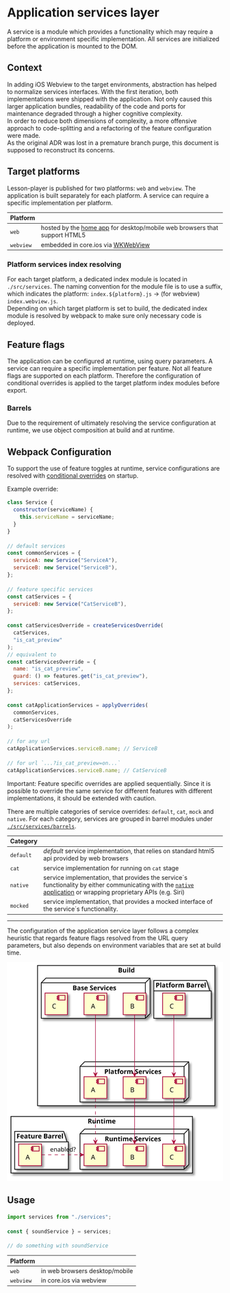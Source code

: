 # Application services layer

A service is a module which provides a functionality which may require a platform or environment specific implementation.
All services are initialized before the application is mounted to the DOM.

## Context

In adding iOS Webview to the target environments, abstraction has helped to normalize services interfaces. With the first iteration, both implementations were shipped with the application. Not only caused this larger application bundles, readability of the code and ports for maintenance degraded through a higher cognitive complexity.  
In order to reduce both dimensions of complexity, a more offensive approach to code-splitting and a refactoring of the feature configuration were made.  
As the original ADR was lost in a premature branch purge, this document is supposed to reconstruct its concerns.

## Target platforms

Lesson-player is published for two platforms: `web` and `webview`. The application is built separately for each platform. A service can require a specific implementation per platform.

| Platform  |                                                                                                                        |
| --------- | ---------------------------------------------------------------------------------------------------------------------- |
| `web`     | hosted by the [home app](https://github.com/lessonnine/home.babbel) for desktop/mobile web browsers that support HTML5 |
| `webview` | embedded in core.ios via [WKWebView](https://developer.apple.com/documentation/webkit/wkwebview)                       |

### Platform services index resolving

For each target platform, a dedicated index module is located in `./src/services`. The naming convention for the module file is to use a suffix, which indicates the platform: `index.${platform}.js` -> (for webview) `index.webview.js`.  
Depending on which target platform is set to build, the dedicated index module is resolved by webpack to make sure only necessary code is deployed.

## Feature flags

The application can be configured at runtime, using query parameters. A service can require a specific implementation per feature.
Not all feature flags are supported on each platform. Therefore the configuration of conditional overrides is applied to the target platform index modules before export.

### Barrels

Due to the requirement of ultimately resolving the service configuration at runtime, we use object composition at build and at runtime.

## Webpack Configuration

To support the use of feature toggles at runtime, service configurations are resolved with [conditional overrides](../src/services/overrides/factory.js) on startup.

Example override:

```js
class Service {
  constructor(serviceName) {
    this.serviceName = serviceName;
  }
}

// default services
const commonServices = {
  serviceA: new Service("ServiceA"),
  serviceB: new Service("ServiceB"),
};

// feature specific services
const catServices = {
  serviceB: new Service("CatServiceB"),
};

const catServicesOverride = createServicesOverride(
  catServices,
  "is_cat_preview"
);
// equivalent to
const catServicesOverride = {
  name: "is_cat_preview",
  guard: () => features.get("is_cat_preview"),
  services: catServices,
};

const catApplicationServices = applyOverrides(
  commonServices,
  catServicesOverride
);

// for any url
catApplicationServices.serviceB.name; // ServiceB

// for url `...?is_cat_preview=on...`
catApplicationServices.serviceB.name; // CatServiceB
```

Important: Feature specific overrides are applied sequentially. Since it is possible to override the same service for different features with different implementations, it should be extended with caution.

There are multiple categories of service overrides: `default`, `cat`, `mock` and `native`.
For each category, services are grouped in barrel modules under [`./src/services/barrels`](../src/services/barrels/readme.md).

| Category  |                                                                                                                                                                                                            |
| --------- | ---------------------------------------------------------------------------------------------------------------------------------------------------------------------------------------------------------- |
| `default` | _default_ service implementation, that relies on standard html5 api provided by web browsers                                                                                                               |
| `cat`     | service implementation for running on `cat` stage                                                                                                                                                          |
| `native`  | service implementation, that provides the service´s functionality by either communicating with the [`native` application](https://github.com/lessonnine/core.ios) or wrapping proprietary APIs (e.g. Siri) |
| `mocked`  | service implementation, that provides a mocked interface of the service´s functionality.                                                                                                                   |

---

The configuration of the application service layer follows a complex heuristic that regards feature flags resolved from the URL query parameters, but also depends on environment variables that are set at build time.

![Service Composition](./diagrams/out/service-composition.svg)

## Usage

```js
import services from "./services";

const { soundService } = services;

// do something with soundService
```

| Platform  |                                |
| --------- | ------------------------------ |
| `web`     | in web browsers desktop/mobile |
| `webview` | in core.ios via webview        |
